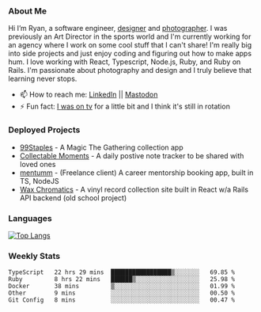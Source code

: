 ### About Me
Hi I’m Ryan, a software engineer, [designer](https://www.denvermullets.com/video) and [photographer](https://www.denvermullets.com/). I was previously an Art Director in the sports world and I'm currently working for an agency where I work on some cool stuff that I can't share! I'm really big into side projects and just enjoy coding and figuring out how to make apps hum. I love working with React, Typescript, Node.js, Ruby, and Ruby on Rails. I'm passionate about photography and design and I truly believe that learning never stops.

- 📫 How to reach me: [LinkedIn](https://www.linkedin.com/in/ryanvaznis) || <a rel="me" href="https://hachyderm.io/@denvermullets">Mastodon</a> 
- ⚡ Fun fact: [I was on tv](https://vimeo.com/381425882) for a little bit and I think it's still in rotation

### Deployed Projects
- [99Staples](https://99staples.com) - A Magic The Gathering collection app
- [Collectable Moments](https://collectablemoments.com) - A daily postive note tracker to be shared with loved ones
- [mentumm](https://portal.mentumm.com/) - (Freelance client) A career mentorship booking app, built in TS, NodeJS
- [Wax Chromatics](https://waxchromatics.com) - A vinyl record collection site built in React w/a Rails API backend (old school project)

### Languages
[![Top Langs](https://github-readme-stats-redux-5pa1-denvermullets.vercel.app/api/top-langs/?username=denvermullets&layout=compact&langs_count=10)](https://github.com/denvermullets)



### Weekly Stats
<!--START_SECTION:waka-->

```text
TypeScript   22 hrs 29 mins  █████████████████▒░░░░░░░   69.85 %
Ruby         8 hrs 22 mins   ██████▒░░░░░░░░░░░░░░░░░░   25.98 %
Docker       38 mins         ▒░░░░░░░░░░░░░░░░░░░░░░░░   01.99 %
Other        9 mins          ░░░░░░░░░░░░░░░░░░░░░░░░░   00.50 %
Git Config   8 mins          ░░░░░░░░░░░░░░░░░░░░░░░░░   00.47 %
```

<!--END_SECTION:waka-->
